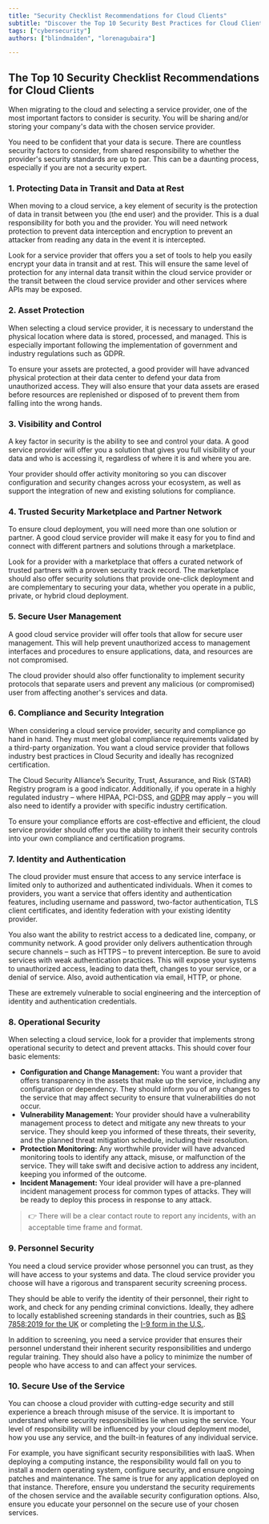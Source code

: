 ```yaml
---
title: "Security Checklist Recommendations for Cloud Clients"
subtitle: "Discover the Top 10 Security Best Practices for Cloud Clients: From Data Protection to Operational Security and User Management"
tags: ["cybersecurity"]
authors: ["blindma1den", "lorenagubaira"]

---
```


## The Top 10 Security Checklist Recommendations for Cloud Clients

When migrating to the cloud and selecting a service provider, one of the most important factors to consider is security. You will be sharing and/or storing your company's data with the chosen service provider.

You need to be confident that your data is secure. There are countless security factors to consider, from shared responsibility to whether the provider's security standards are up to par. This can be a daunting process, especially if you are not a security expert.

### 1. Protecting Data in Transit and Data at Rest

When moving to a cloud service, a key element of security is the protection of data in transit between you (the end user) and the provider. This is a dual responsibility for both you and the provider. You will need network protection to prevent data interception and encryption to prevent an attacker from reading any data in the event it is intercepted.

Look for a service provider that offers you a set of tools to help you easily encrypt your data in transit and at rest. This will ensure the same level of protection for any internal data transit within the cloud service provider or the transit between the cloud service provider and other services where APIs may be exposed.

### 2. Asset Protection

When selecting a cloud service provider, it is necessary to understand the physical location where data is stored, processed, and managed. This is especially important following the implementation of government and industry regulations such as GDPR.

To ensure your assets are protected, a good provider will have advanced physical protection at their data center to defend your data from unauthorized access. They will also ensure that your data assets are erased before resources are replenished or disposed of to prevent them from falling into the wrong hands.

### 3. Visibility and Control

A key factor in security is the ability to see and control your data. A good service provider will offer you a solution that gives you full visibility of your data and who is accessing it, regardless of where it is and where you are.

Your provider should offer activity monitoring so you can discover configuration and security changes across your ecosystem, as well as support the integration of new and existing solutions for compliance.

### 4. Trusted Security Marketplace and Partner Network

To ensure cloud deployment, you will need more than one solution or partner. A good cloud service provider will make it easy for you to find and connect with different partners and solutions through a marketplace.

Look for a provider with a marketplace that offers a curated network of trusted partners with a proven security track record. The marketplace should also offer security solutions that provide one-click deployment and are complementary to securing your data, whether you operate in a public, private, or hybrid cloud deployment.

### 5. Secure User Management

A good cloud service provider will offer tools that allow for secure user management. This will help prevent unauthorized access to management interfaces and procedures to ensure applications, data, and resources are not compromised.

The cloud provider should also offer functionality to implement security protocols that separate users and prevent any malicious (or compromised) user from affecting another's services and data.

### 6. Compliance and Security Integration

When considering a cloud service provider, security and compliance go hand in hand. They must meet global compliance requirements validated by a third-party organization. You want a cloud service provider that follows industry best practices in Cloud Security and ideally has recognized certification.

The Cloud Security Alliance’s Security, Trust, Assurance, and Risk (STAR) Registry program is a good indicator. Additionally, if you operate in a highly regulated industry – where HIPAA, PCI-DSS, and [GDPR](https://kinsta.com/blog/gdpr-compliance/) may apply – you will also need to identify a provider with specific industry certification.

To ensure your compliance efforts are cost-effective and efficient, the cloud service provider should offer you the ability to inherit their security controls into your own compliance and certification programs.

### 7. Identity and Authentication

The cloud provider must ensure that access to any service interface is limited only to authorized and authenticated individuals. When it comes to providers, you want a service that offers identity and authentication features, including username and password, two-factor authentication, TLS client certificates, and identity federation with your existing identity provider.

You also want the ability to restrict access to a dedicated line, company, or community network. A good provider only delivers authentication through secure channels – such as HTTPS – to prevent interception. Be sure to avoid services with weak authentication practices. This will expose your systems to unauthorized access, leading to data theft, changes to your service, or a denial of service. Also, avoid authentication via email, HTTP, or phone.

These are extremely vulnerable to social engineering and the interception of identity and authentication credentials.

### 8. Operational Security

When selecting a cloud service, look for a provider that implements strong operational security to detect and prevent attacks. This should cover four basic elements:

- **Configuration and Change Management:** You want a provider that offers transparency in the assets that make up the service, including any configuration or dependency. They should inform you of any changes to the service that may affect security to ensure that vulnerabilities do not occur.
- **Vulnerability Management:** Your provider should have a vulnerability management process to detect and mitigate any new threats to your service. They should keep you informed of these threats, their severity, and the planned threat mitigation schedule, including their resolution.
- **Protection Monitoring:** Any worthwhile provider will have advanced monitoring tools to identify any attack, misuse, or malfunction of the service. They will take swift and decisive action to address any incident, keeping you informed of the outcome.
- **Incident Management:** Your ideal provider will have a pre-planned incident management process for common types of attacks. They will be ready to deploy this process in response to any attack.

> 👉 There will be a clear contact route to report any incidents, with an acceptable time frame and format.

### 9. Personnel Security

You need a cloud service provider whose personnel you can trust, as they will have access to your systems and data. The cloud service provider you choose will have a rigorous and transparent security screening process.

They should be able to verify the identity of their personnel, their right to work, and check for any pending criminal convictions. Ideally, they adhere to locally established screening standards in their countries, such as [BS 7858:2019 for the UK](https://standardsdevelopment.bsigroup.com/projects/2018-02194) or completing the [I-9 form in the U.S.](https://www.uscis.gov/i-9).

In addition to screening, you need a service provider that ensures their personnel understand their inherent security responsibilities and undergo regular training. They should also have a policy to minimize the number of people who have access to and can affect your services.

### 10. Secure Use of the Service

You can choose a cloud provider with cutting-edge security and still experience a breach through misuse of the service. It is important to understand where security responsibilities lie when using the service. Your level of responsibility will be influenced by your cloud deployment model, how you use any service, and the built-in features of any individual service.

For example, you have significant security responsibilities with IaaS. When deploying a computing instance, the responsibility would fall on you to install a modern operating system, configure security, and ensure ongoing patches and maintenance. The same is true for any application deployed on that instance. Therefore, ensure you understand the security requirements of the chosen service and the available security configuration options. Also, ensure you educate your personnel on the secure use of your chosen services.
